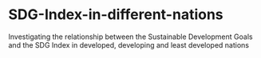 # SDG-Index-in-different-nations
Investigating the relationship between the Sustainable Development Goals and the SDG Index in developed, developing and least developed nations

